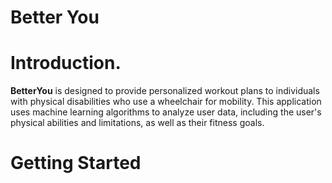 # Better You

# Introduction.
**BetterYou** is designed to provide personalized workout plans to individuals with physical disabilities who use a wheelchair for mobility. This application uses machine learning algorithms to analyze user data, including the user's physical abilities and limitations, as well as their fitness goals.
# Getting Started
